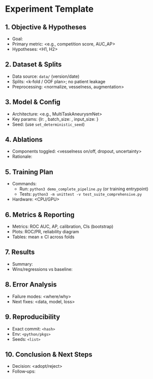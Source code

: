 # Experiment Template

## 1. Objective & Hypotheses
- Goal: <what you aim to improve>
- Primary metric: <e.g., competition score, AUC_AP>
- Hypotheses: <H1, H2>

## 2. Dataset & Splits
- Data source: `data/` (version/date)
- Splits: <k‑fold / OOF plan>; no patient leakage
- Preprocessing: <normalize, vesselness, augmentation>

## 3. Model & Config
- Architecture: <e.g., MultiTaskAneurysmNet>
- Key params: {lr: , batch_size: , input_size: }
- Seed: <int> (use `set_deterministic_seed`)

## 4. Ablations
- Components toggled: <vesselness on/off, dropout, uncertainty>
- Rationale: <why each matters>

## 5. Training Plan
- Commands:
  - Run: `python3 demo_complete_pipeline.py` (or training entrypoint)
  - Tests: `python3 -m unittest -v test_suite_comprehensive.py`
- Hardware: <CPU/GPU>

## 6. Metrics & Reporting
- Metrics: ROC AUC, AP, calibration, CIs (bootstrap)
- Plots: ROC/PR, reliability diagram
- Tables: mean ± CI across folds

## 7. Results
- Summary: <numbers>
- Wins/regressions vs baseline: <explain>

## 8. Error Analysis
- Failure modes: <where/why>
- Next fixes: <data, model, loss>

## 9. Reproducibility
- Exact commit: `<hash>`
- Env: `<python/pkgs>`
- Seeds: `<list>`

## 10. Conclusion & Next Steps
- Decision: <adopt/reject>
- Follow‑ups: <experiments to run>
